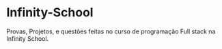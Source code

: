 # Infinity-School
Provas, Projetos, e questões feitas no curso de programação Full stack na Infinity School.

